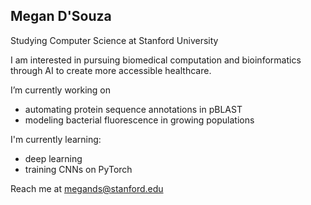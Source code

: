## Megan D'Souza

Studying Computer Science at Stanford University

I am interested in pursuing biomedical computation and bioinformatics through AI to create more accessible healthcare.


I’m currently working on
- automating protein sequence annotations in pBLAST
- modeling bacterial fluorescence in growing populations
  
I'm currently learning:
- deep learning
- training CNNs on PyTorch

Reach me at megands@stanford.edu
